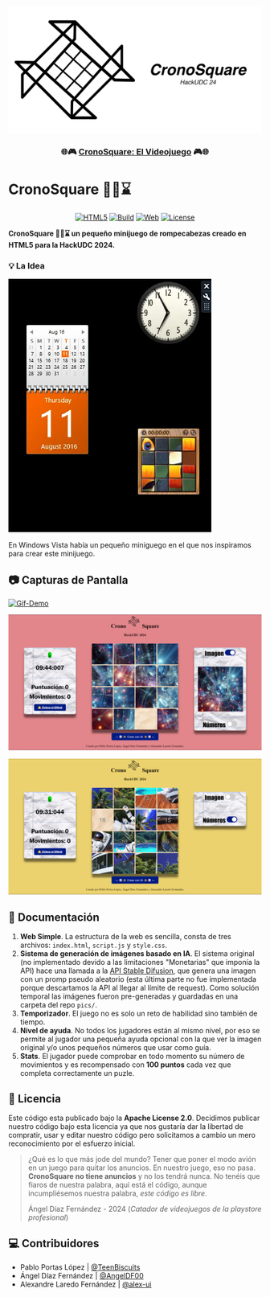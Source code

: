 <!--
SPDX-FileCopyrightText: 2024 Pablo Portas López <81629707+TeenBiscuits@users.noreply.github.com>

SPDX-License-Identifier: Apache-2.0
-->

[![CronoSquare Logo](https://raw.githubusercontent.com/TeenBiscuits/CronoSquare/main/imagenes/Logo%20Social.png)](https://teenbiscuits.github.io/CronoSquare)

<div align="center">
<h3>🌐🎮 <a href="https://teenbiscuits.github.io/CronoSquare">CronoSquare: El Videojuego</a> 🎮🌐</h3>
</div>


<!--

ANTIGUO CONTADOR DE CUANTO QUEDA DE HACKUDC

<p align="center">
<a href="https://free.timeanddate.com/countdown/i98vzj1j/n681/cf100/cm0/cu4/ct0/cs0/ca0/co1/cr0/ss0/cac000/cpc000/pcfff/tcfff/fs150/szw448/szh189/tatCuanto%20queda%20de%20HackUDC%202024/tac000/tptSE%20ACAB%C3%93%20HACKUDC%202024/tpc000/iso2024-02-18T00:00:00">¿Cuanto queda de HackUDC?</a>
</p>

-->

# CronoSquare 🎴🎲⌛

<div align="center">

[![HTML5](https://img.shields.io/badge/HTML5-%23E34F26.svg?logo=HTML5&logoColor=white)]()
[![Build](https://github.com/TeenBiscuits/CronoSquare/actions/workflows/pages/pages-build-deployment/badge.svg)](https://github.com/TeenBiscuits/CronoSquare/actions/workflows/pages/pages-build-deployment)
[![Web](https://img.shields.io/website?down_message=offline&up_message=online&label=Web&url=https%3A%2F%2Fteenbiscuits.github.io%2FCronoSquare)](https://teenbiscuits.github.io/CronoSquare)
[![License](https://img.shields.io/badge/License-Apache_2.0-blue.svg)](https://opensource.org/licenses/Apache-2.0)
</div>
 
**CronoSquare 🎴🎲⌛ un pequeño minijuego de rompecabezas creado en HTML5 para la HackUDC 2024.**

### 💡 La Idea

![Windows Vista](https://raw.githubusercontent.com/TeenBiscuits/CronoSquare/main/imagenes/Windows-XP.webp)

En Windows Vista había un pequeño miniguego en el que nos inspiramos para crear este minijuego.

## 📷 Capturas de Pantalla

[![Gif-Demo](https://github.com/TeenBiscuits/CronoSquare/blob/main/imagenes/V%C3%ADdeo%20DEMO.gif?raw=true)](https://www.youtube.com/watch?v=JbIf-MH_fHw)

![Captura de pantalla-1](https://github.com/TeenBiscuits/CronoSquare/blob/main/imagenes/Captura%20de%20pantalla-1.png?raw=true)

![Captura de pantalla-2](https://github.com/TeenBiscuits/CronoSquare/blob/main/imagenes/Captura%20de%20pantalla-2.png?raw=true)

## 📖 Documentación

1. **Web Simple**. La estructura de la web es sencilla, consta de tres archivos: ```index.html```, ```script.js``` y ```style.css```.
2. **Sistema de generación de imágenes basado en IA**. El sistema original (no implementado devido a las limitaciones "Monetarias" que imponía la API) hace una llamada a la [API Stable Difusion](https://stablediffusionapi.com), que genera una imagen con un promp pseudo aleatorio (esta última parte no fue implementada porque descartamos la API al llegar al límite de request). Como solución temporal las imágenes fueron pre-generadas y guardadas en una carpeta del repo ```pics/```.
3. **Temporizador**. El juego no es solo un reto de habilidad sino también de tiempo.
4. **Nivel de ayuda**. No todos los jugadores están al mismo nivel, por eso se permite al jugador una pequeña ayuda opcional con la que ver la imagen original y/o unos pequeños números que usar como guía.
5. **Stats**. El jugador puede comprobar en todo momento su número de movimientos y es recompensado con **100 puntos** cada vez que completa correctamente un puzle.

## 📜 Licencia

Este código esta publicado bajo la **Apache License 2.0**. Decidimos publicar nuestro código bajo esta licencia ya que nos gustaría dar la libertad de compratir, usar y editar nuestro código pero solicitamos a cambio un mero reconocimiento por el esfuerzo inicial.

> ¿Qué es lo que más jode del mundo? Tener que poner el modo avión en un juego para quitar los anuncios. En nuestro juego, eso no pasa. **CronoSquare no tiene anuncios** y no los tendrá nunca. No tenéis que fiaros de nuestra palabra, aquí está el código, aunque incumpliésemos nuestra palabra, _este código es libre_.
> 
>  Ángel Díaz Fernández - 2024 (_Catador de videojuegos de la playstore profesional_)


## 💻 Contribuidores

- Pablo Portas López | [@TeenBiscuits](https://github.com/TeenBiscuits)
- Ángel Díaz Fernández | [@AngelDF00](https://github.com/AngelDF00)
- Alexandre Laredo Fernández | [@alex-ui](https://github.com/alex-ui)
